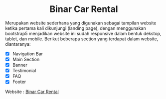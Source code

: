 <h1 align="center">Binar Car Rental</h1>

<p>
  Merupakan website sederhana yang digunakan sebagai tampilan website ketika pertama kali dikunjungi (landing page), dengan menggunakan bootstrap5
  menjadikan website ini sudah responsive dalam bentuk dekstop, tablet, dan mobile. Berikut beberapa section yang terdapat dalam website, diantaranya:
</p>

- [x] Navigation Bar
- [x] Main Section
- [x] Banner
- [x] Testimonial
- [x] FAQ
- [x] Footer

<p>Website : <a href="https://binar-car-rental.yusronab.repl.co/" target="_blank">Binar Car Rental</a></p>
